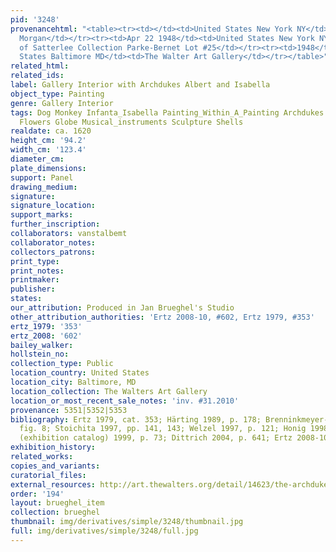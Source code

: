 ```yaml
---
pid: '3248'
provenancehtml: "<table><tr><td></td><td>United States New York NY</td><td>Pierpont
  Morgan</td></tr><tr><td>Apr 22 1948</td><td>United States New York NY</td><td>Sale
  of Satterlee Collection Parke-Bernet Lot #25</td></tr><tr><td>1948</td><td>United
  States Baltimore MD</td><td>The Walter Art Gallery</td></tr></table>"
related_html:
related_ids:
label: Gallery Interior with Archdukes Albert and Isabella
object_type: Painting
genre: Gallery Interior
tags: Dog Monkey Infanta_Isabella Painting_Within_A_Painting Archdukes Nobles Gallery
  Flowers Globe Musical_instruments Sculpture Shells
realdate: ca. 1620
height_cm: '94.2'
width_cm: '123.4'
diameter_cm:
plate_dimensions:
support: Panel
drawing_medium:
signature:
signature_location:
support_marks:
further_inscription:
collaborators: vanstalbemt
collaborator_notes:
collectors_patrons:
print_type:
print_notes:
printmaker:
publisher:
states:
our_attribution: Produced in Jan Brueghel's Studio
other_attribution_authorities: 'Ertz 2008-10, #602, Ertz 1979, #353'
ertz_1979: '353'
ertz_2008: '602'
bailey_walker:
hollstein_no:
collection_type: Public
location_country: United States
location_city: Baltimore, MD
location_collection: The Walters Art Gallery
location_or_most_recent_sale_notes: 'inv. #31.2010'
provenance: 5351|5352|5353
bibliography: Ertz 1979, cat. 353; Härting 1989, p. 178; Brenninkmeyer-de Roij 1990,
  fig. 8; Stoichita 1997, pp. 141, 143; Welzel 1997, p. 121; Honig 1998, p. 206; Madrid
  (exhibition catalog) 1999, p. 73; Dittrich 2004, p. 641; Ertz 2008-10, cat.
exhibition_history:
related_works:
copies_and_variants:
curatorial_files:
external_resources: http://art.thewalters.org/detail/14623/the-archdukes-albert-and-isabella-visiting-a-collectors-cabinet/
order: '194'
layout: brueghel_item
collection: brueghel
thumbnail: img/derivatives/simple/3248/thumbnail.jpg
full: img/derivatives/simple/3248/full.jpg
---
```

